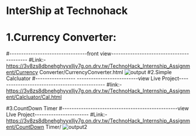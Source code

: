 # InterShip at Technohack
# 1.Currency Converter:
#---------------------------------front view------------------------------------------
#Link:- https://3v8zs8dbnehghyyxlljy7g.on.drv.tw/TechnoHack_Internship_Assignment/Currency Converter/CurrencyConverter.html
![output](https://github.com/akku27-cse/TechnoHack_InternShip/assets/115920400/33fef7be-926d-4ed9-8ce4-053c58d427a2)
#2.Simple Calcluator
#----------------- --------------------------view Live Project----------------------------------------------
#link:-https://3v8zs8dbnehghyyxlljy7g.on.drv.tw/TechnoHack_Internship_Assignment/Calcluator/Cal.html


#3.CountDown Timer
#-------------------------------------------------view LIve Project-----------------------
#Link:- https://3v8zs8dbnehghyyxlljy7g.on.drv.tw/TechnoHack_Internship_Assignment/CountDown Timer/
![output2](https://github.com/akku27-cse/TechnoHack_InternShip/assets/115920400/de1a2a71-34fd-4907-8791-1040ba7846fc)
